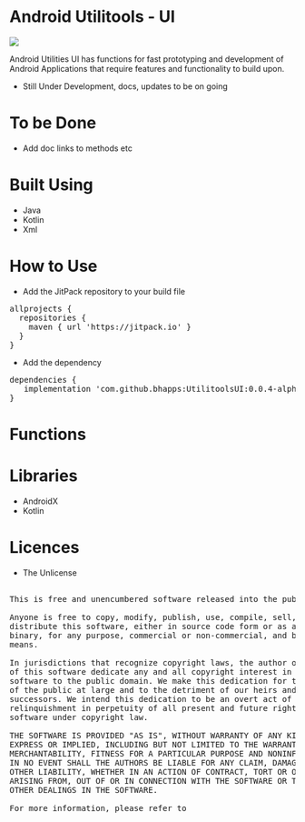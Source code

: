 # Android Utilitools - UI

[![](https://jitpack.io/v/bhapps/UtilitoolsUI.svg)](https://jitpack.io/#bhapps/UtilitoolsUI)

Android Utilities UI has functions for fast prototyping and development of Android Applications that require features and functionality to build upon.
* Still Under Development, docs, updates to be on going

# To be Done

* Add doc links to methods etc

# Built Using

* Java
* Kotlin
* Xml

# How to Use

* Add the JitPack repository to your build file 

<pre>
allprojects {
  repositories {
    maven { url 'https://jitpack.io' }
  }
}
</pre>

* Add the dependency

<pre>
dependencies {
   implementation 'com.github.bhapps:UtilitoolsUI:0.0.4-alpha'
}
</pre>

# Functions

# Libraries

* AndroidX
* Kotlin

# Licences

* The Unlicense

<pre>

This is free and unencumbered software released into the public domain.

Anyone is free to copy, modify, publish, use, compile, sell, or
distribute this software, either in source code form or as a compiled
binary, for any purpose, commercial or non-commercial, and by any
means.

In jurisdictions that recognize copyright laws, the author or authors
of this software dedicate any and all copyright interest in the
software to the public domain. We make this dedication for the benefit
of the public at large and to the detriment of our heirs and
successors. We intend this dedication to be an overt act of
relinquishment in perpetuity of all present and future rights to this
software under copyright law.

THE SOFTWARE IS PROVIDED "AS IS", WITHOUT WARRANTY OF ANY KIND,
EXPRESS OR IMPLIED, INCLUDING BUT NOT LIMITED TO THE WARRANTIES OF
MERCHANTABILITY, FITNESS FOR A PARTICULAR PURPOSE AND NONINFRINGEMENT.
IN NO EVENT SHALL THE AUTHORS BE LIABLE FOR ANY CLAIM, DAMAGES OR
OTHER LIABILITY, WHETHER IN AN ACTION OF CONTRACT, TORT OR OTHERWISE,
ARISING FROM, OUT OF OR IN CONNECTION WITH THE SOFTWARE OR THE USE OR
OTHER DEALINGS IN THE SOFTWARE.

For more information, please refer to <http://unlicense.org>

</pre>

